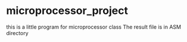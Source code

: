 # microprocessor_project
this is a little program for microprocessor class
The result file is in ASM directory
